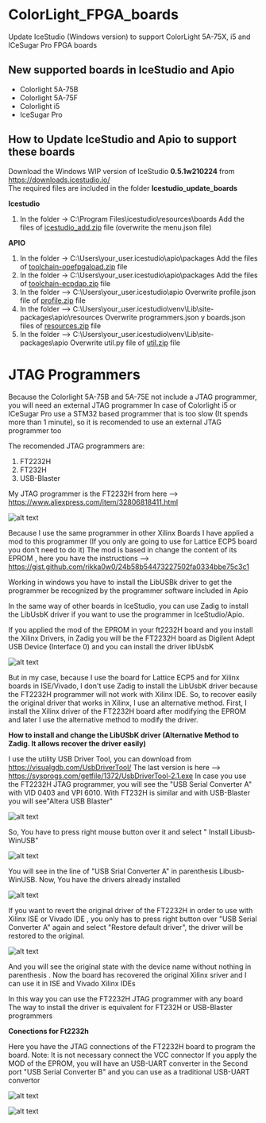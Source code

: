 # ColorLight_FPGA_boards
Update IceStudio (Windows version) to support ColorLight 5A-75X, i5 and ICeSugar Pro FPGA boards


## New supported boards in IceStudio and Apio

- Colorlight 5A-75B
- Colorlight 5A-75F
- Colorlight i5
- IceSugar Pro 

## How to Update IceStudio and Apio to support these boards

Download the Windows WIP version of IceStudio **0.5.1w210224** from https://downloads.icestudio.io/  
The required files are included in the folder **Icestudio_update_boards**

**Icestudio** 
1) In the folder -> C:\Program Files\icestudio\resources\boards
Add the files of   [icestudio_add.zip](https://github.com/benitoss/ColorLight_FPGA_boards/raw/main/Icestudio_update_boards/icestudio_add.zip) file (overwrite the menu.json file)

**APIO**
1)  In the folder   -> C:\Users\your_user\.icestudio\apio\packages
Add the files of [toolchain-opefpgaload.zip](https://github.com/benitoss/ColorLight_FPGA_boards/raw/main/Icestudio_update_boards/toolchain-opefpgaload.zip) file
2)  In the folder   -> C:\Users\your_user\.icestudio\apio\packages
Add the files of  [toolchain-ecpdap.zip](https://github.com/benitoss/ColorLight_FPGA_boards/raw/main/Icestudio_update_boards/toolchain-ecpdap.zip) file
3)  In the folder    --> C:\Users\your_user\.icestudio\apio
Overwrite profile.json file of [profile.zip](https://github.com/benitoss/ColorLight_FPGA_boards/raw/main/Icestudio_update_boards/profile.zip) file
4)   In the folder   --> C:\Users\your_user\.icestudio\venv\Lib\site-packages\apio\resources
Overwrite programmers.json y boards.json  files of [resources.zip](https://github.com/benitoss/ColorLight_FPGA_boards/raw/main/Icestudio_update_boards/resources.zip) file
5)  In the folder  --> C:\Users\your_user\.icestudio\venv\Lib\site-packages\apio
Overwrite util.py file of [util.zip](https://github.com/benitoss/ColorLight_FPGA_boards/raw/main/Icestudio_update_boards/util.zip) file

# JTAG Programmers

Because the Colorlight 5A-75B and 5A-75E not include a JTAG programmer, you will need an external JTAG programmer
In case of Colorlight i5 or ICeSugar Pro use a STM32 based programmer that is too slow (It spends more than 1 minute), so it is recomended to use an external JTAG programmer too

The recomended JTAG programmers are:
1) FT2232H
2) FT232H
3) USB-Blaster

My JTAG programmer is the FT2232H   from here --> https://www.aliexpress.com/item/32806818411.html

![alt text](https://github.com/benitoss/ColorLight_FPGA_boards/blob/main/images/ft2232h_1.png)

Because I use the same programmer in other Xilinx Boards I have applied a mod to this programmer (If you only are going to use for Lattice  ECP5 board you don't need to do it)
The mod is based in change the content of its EPROM , here you have the instructions  -->  https://gist.github.com/rikka0w0/24b58b54473227502fa0334bbe75c3c1

Working in windows you have to install the LibUSBk driver to get the programmer be recognized by the programmer software included in Apio

In the same way of other boards in IceStudio, you can use Zadig to install the LibUsbK driver if you want to use the programmer in IceStudio/Apio.

If you applied the mod of the EPROM in your ft2232H board and you install the Xilinx Drivers, in Zadig you will be the FT2232H board as Digilent Adept USB Device (Interface 0) and you can install the driver libUsbK

![alt text](https://github.com/benitoss/ColorLight_FPGA_boards/blob/main/images/zadig.png)

But in my case, because I use the board for Lattice ECP5 and for Xilinx boards in ISE/Vivado, I don't use Zadig to install the LibUsbK driver because the FT2232H programmer will not work with Xilinx IDE. So, to recover easily the original driver that works in Xilinx, I use an alternative method.  First, I install the Xilinx driver of the FT2232H board after modifying the EPROM and later I use the alternative method to modify the driver.

**How to install and change the LibUSbK driver (Alternative Method to Zadig. It allows recover the driver easily)**

I use the utility USB Driver Tool, you can download from https://visualgdb.com/UsbDriverTool/  The last version is here --> https://sysprogs.com/getfile/1372/UsbDriverTool-2.1.exe
In case you use the FT2232H JTAG programmer, you will see the "USB Serial Converter A" with VID 0403 and VPI 6010. With FT232H is similar and with USB-Blaster you will see"Altera USB Blaster"

![alt text](https://github.com/benitoss/ColorLight_FPGA_boards/blob/main/images/USB_Driver_Tool_1.jpg)

So, You have to press right mouse button over it and select " Install Libusb-WinUSB"

![alt text](https://github.com/benitoss/ColorLight_FPGA_boards/blob/main/images/USB_Driver_Tool_2.jpg)

You will see in the line of "USB Srial Converter A"  in parenthesis Libusb-WinUSB. Now, You have the drivers already installed

![alt text](https://github.com/benitoss/ColorLight_FPGA_boards/blob/main/images/USB_Driver_Tool_3.jpg)

If you want to revert the original driver of the FT2232H in order to use with Xilinx ISE or Vivado IDE , you only has to press right button over "USB Serial Converter A" again and select "Restore default driver", the driver will be restored to the original.

![alt text](https://github.com/benitoss/ColorLight_FPGA_boards/blob/main/images/USB_Driver_Tool_4.jpg)

And you will see the original state with the device name without nothing in parenthesis . Now the board has recovered the original Xilinx sriver and I can use it in ISE and Vivado Xilinx IDEs 

In this way you can use the FT2232H JTAG programmer with any board  
The way to install the driver is equivalent for FT232H or USB-Blaster programmers

**Conections for Ft2232h**

Here you have the JTAG connections of the FT2232H board to program the board. Note: It is not necessary connect the VCC connector
If you apply the MOD of the EPROM, you will have an USB-UART converter in the Second port "USB Serial Converter B" and you can use as a traditional USB-UART convertor

![alt text](https://github.com/benitoss/ColorLight_FPGA_boards/blob/main/images/ft2232h_2.png)

![alt text](https://github.com/benitoss/ColorLight_FPGA_boards/blob/main/images/ft2323h_3.jpg)


